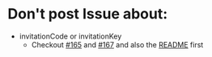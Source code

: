 # Don't post Issue about:
  + invitationCode or invitationKey
    + Checkout [#165](https://github.com/Lunik/Lunik-Torrent/issues/165) and [#167](https://github.com/Lunik/Lunik-Torrent/issues/167) and also the [README](https://github.com/Lunik/Lunik-Torrent#register) first
